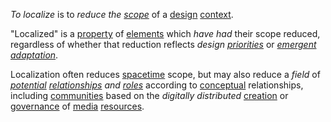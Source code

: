 *To localize* is to *reduce the [scope](https://github.com/gcassel/Modular-Organization-Terminology/blob/master/terms/scope.md)* of a [design](https://github.com/gcassel/Modular-Organization-Terminology/blob/master/terms/design.md) [context](https://github.com/gcassel/Modular-Organization-Terminology/blob/master/terms/context.md).  

"Localized" is a [property](https://github.com/gcassel/Modular-Organization-Terminology/blob/master/terms/property.md) of [elements](https://github.com/gcassel/Modular-Organization-Terminology/blob/master/terms/element.md) which *have had* their scope reduced, regardless of whether that reduction reflects *design [priorities](https://github.com/gcassel/Modular-Organization-Terminology/blob/master/terms/priority.md)* or *[emergent](https://github.com/gcassel/Modular-Organization-Terminology/blob/master/terms/emergence.md) [adaptation](https://github.com/gcassel/Modular-Organization-Terminology/blob/master/terms/adapt.md)*.

Localization often reduces [spacetime](https://github.com/gcassel/Modular-Organization-Terminology/blob/master/terms/spacetime.md) scope, but may also reduce a *field* of *[potential](https://github.com/gcassel/Modular-Organization-Terminology/blob/master/terms/potential.md) [relationships](https://github.com/gcassel/Modular-Organization-Terminology/blob/master/terms/relationship.md) and [roles](https://github.com/gcassel/Modular-Organization-Terminology/blob/master/terms/role.md)* according to [conceptual](https://github.com/gcassel/Modular-Organization-Terminology/blob/master/terms/concept.md) relationships, including [communities](https://github.com/gcassel/Modular-Organization-Terminology/blob/master/terms/community.md) based on the *digitally* *distributed* [creation](https://github.com/gcassel/Modular-Organization-Terminology/blob/master/terms/creation.md) or [governance](https://github.com/gcassel/Modular-Organization-Terminology/blob/master/terms/governance.md) of [media](https://github.com/gcassel/Modular-Organization-Terminology/blob/master/terms/media.md) [resources](https://github.com/gcassel/Modular-Organization-Terminology/blob/master/terms/resource.md).
